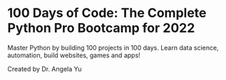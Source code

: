 # 100 Days of Code: The Complete Python Pro Bootcamp for 2022


Master Python by building 100 projects in 100 days. Learn data science, automation, build websites, games and apps!

Created by Dr. Angela Yu

